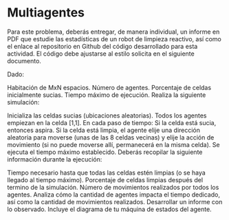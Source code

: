 # Multiagentes

Para este problema, deberás entregar, de manera individual, un informe en PDF que estudie las estadísticas de un robot de limpieza reactivo, así como el enlace al repositorio en Github del código desarrollado para esta actividad. El código debe ajustarse al estilo solicita en el siguiente documento.

Dado:

Habitación de MxN espacios.
Número de agentes.
Porcentaje de celdas inicialmente sucias.
Tiempo máximo de ejecución.
Realiza la siguiente simulación:

Inicializa las celdas sucias (ubicaciones aleatorias).
Todos los agentes empiezan en la celda [1,1].
En cada paso de tiempo:
Si la celda está sucia, entonces aspira.
Si la celda está limpia, el agente elije una dirección aleatoria para moverse (unas de las 8 celdas vecinas) y elije la acción de movimiento (si no puede moverse allí, permanecerá en la misma celda).
Se ejecuta el tiempo máximo establecido.
Deberás recopilar la siguiente información durante la ejecución:

Tiempo necesario hasta que todas las celdas estén limpias (o se haya llegado al tiempo máximo).
Porcentaje de celdas limpias después del termino de la simulación.
Número de movimientos realizados por todos los agentes.
Analiza cómo la cantidad de agentes impacta el tiempo dedicado, así como la cantidad de movimientos realizados. Desarrollar un informe con lo observado. Incluye el diagrama de tu máquina de estados del agente.
